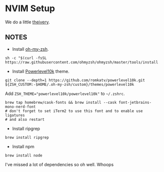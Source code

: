 # NVIM Setup

We do a little [theivery](https://github.com/nvim-lua/kickstart.nvim).

## NOTES
- Install [oh-my-zsh](https://ohmyz.sh/).
```
sh -c "$(curl -fsSL https://raw.githubusercontent.com/ohmyzsh/ohmyzsh/master/tools/install.sh)"
```

- Install [Powerlevel10k](https://github.com/romkatv/powerlevel10k#oh-my-zsh) theme.
```
git clone --depth=1 https://github.com/romkatv/powerlevel10k.git ${ZSH_CUSTOM:-$HOME/.oh-my-zsh/custom}/themes/powerlevel10k
```

Add `ZSH_THEME="powerlevel10k/powerlevel10k"` to `~/.zshrc`.

```
brew tap homebrew/cask-fonts && brew install --cask font-jetbrains-mono-nerd-font
# don't forget to set iTerm2 to use this font and to enable use ligatures
# and also restart
```

- Install ripgrep
```
brew install ripgrep
```

- Install npm
```
brew install node
```

I've missed a lot of dependencies so oh well. Whoops
